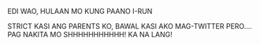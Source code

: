 EDI WAO, HULAAN MO KUNG PAANO I-RUN


STRICT KASI ANG PARENTS KO, BAWAL KASI AKO MAG-TWITTER PERO.... PAG NAKITA MO
SHHHHHHHHHHH! KA NA LANG!
